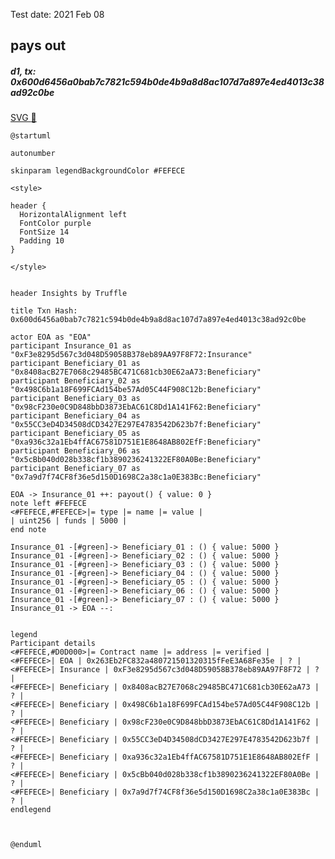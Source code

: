 Test date: 2021 Feb 08



## pays out
##### d1, tx: 0x600d6456a0bab7c7821c594b0de4b9a8d8ac107d7a897e4ed4013c38ad92c0be

[SVG :telescope:](https://www.planttext.com/api/plantuml/svg/fPPRZzis48NVzIk8vAL5kYZl71dRRMHTa3urGFDM50KfKbuXicpeKgmJxt_lhA9rxHQe1TWlOqgUJyVKcIEzxmVR3UEsYI8x3hjstBhGHL7_kMxtjhDRqeHDQFtQbfyttMviVRfhTXrvM-H5dkPHTDyFXoOyHD5Zi3vqv6j4o8TTLt_PjODjagRUjDlG3eYf1ZnLuE5lXFtOxPim7_gj_X88axZwQBslsmrXD7f6-e-l-5V-BsrVRnw7dhW3-TIDLOMCQAY79f1FJotvOFl75Q5FcbAlfTAMEkjCQO2pKiNIKH-aYorui2MZnXiBiGaoU4cPA0LO7_EIEcJQSa2L-Qy9iJrvW_LDX1ior6Mzj_X_KCVOsROCVr8s_O8-5I80ZvLNsfJ2KmcPYgc2jJ0G7CH94fi22iDNfzvBv3gqeSA5xGx_G45IbBhc9ZTKGybZ2MgTIiDI3QnqWkQQsyI8rLdt_s3vZ9KnfDenow3GSLoaYMTAkg1CugbAfInY2YdZRY5MpDWOoe8B6cWQPo31kKo04RbBKirIo3nBc6I5vWknSiOgbQOYP38JKb7mALRS41wRN1eGIl9CS-5CjH2hPgoDXIu5jontigfGer70CgDOpdBG4f8rK9vNnKAiVbLRhXsLr5CEJWWeA-O4n9GBpIKJdES5q8IkmqAicR76njvKHgO5L487XNUCPapZZUGMhy8ipGM8TNc9ZLuSVFTmwTTtxrPaRm-xSVZkU_AL_6MRCU3KaEUetGrXcjNJXD_FNtwOwyFn9p8Sze5WRUrsgXE07ACZ6Ujsu4gJ8wamAtgiYbAAfp13o0iyYYwKtFt-TjE5qFw14l_b_nKv5pTXdXSsyrkQnItDyfPcTKkplgNPB6b-cDBmxcv5C8w_FHQYZsUkzM6mTTEVEIQZ6O9U79DYo7SOgIVBOCnteUydzuIkhkhWqINt9vDDrpfYadED-S6B571G9L33qVOuHLGmLHKX5uc68WY5KFBp9U6aVk8iJUV_SivsQY8jZUJhfAKfV9sqD7YlavPcxNNIqdXTe6bXebudBGtHcOGMdusEd_TONrwK_WO0)


```plantuml
@startuml

autonumber

skinparam legendBackgroundColor #FEFECE

<style>

header {
  HorizontalAlignment left
  FontColor purple
  FontSize 14
  Padding 10
}

</style>


header Insights by Truffle

title Txn Hash: 0x600d6456a0bab7c7821c594b0de4b9a8d8ac107d7a897e4ed4013c38ad92c0be

actor EOA as "EOA"
participant Insurance_01 as "0xF3e8295d567c3d048D59058B378eb89AA97F8F72:Insurance"
participant Beneficiary_01 as "0x8408acB27E7068c29485BC471C681cb30E62aA73:Beneficiary"
participant Beneficiary_02 as "0x498C6b1a18F699FCAd154be57Ad05C44F908C12b:Beneficiary"
participant Beneficiary_03 as "0x98cF230e0C9D848bbD3873EbAC61C8Dd1A141F62:Beneficiary"
participant Beneficiary_04 as "0x55CC3eD4D34508dCD3427E297E4783542D623b7f:Beneficiary"
participant Beneficiary_05 as "0xa936c32a1Eb4ffAC67581D751E1E8648AB802EfF:Beneficiary"
participant Beneficiary_06 as "0x5cBb040d028b338cf1b3890236241322EF80A0Be:Beneficiary"
participant Beneficiary_07 as "0x7a9d7f74CF8f36e5d150D1698C2a38c1a0E383Bc:Beneficiary"

EOA -> Insurance_01 ++: payout() { value: 0 }
note left #FEFECE
<#FEFECE,#FEFECE>|= type |= name |= value |
| uint256 | funds | 5000 |
end note

Insurance_01 -[#green]-> Beneficiary_01 : () { value: 5000 }
Insurance_01 -[#green]-> Beneficiary_02 : () { value: 5000 }
Insurance_01 -[#green]-> Beneficiary_03 : () { value: 5000 }
Insurance_01 -[#green]-> Beneficiary_04 : () { value: 5000 }
Insurance_01 -[#green]-> Beneficiary_05 : () { value: 5000 }
Insurance_01 -[#green]-> Beneficiary_06 : () { value: 5000 }
Insurance_01 -[#green]-> Beneficiary_07 : () { value: 5000 }
Insurance_01 -> EOA --: 


legend
Participant details
<#FEFECE,#D0D000>|= Contract name |= address |= verified |
<#FEFECE>| EOA | 0x263Eb2FC832a480721501320315fFeE3A68Fe35e | ? |
<#FEFECE>| Insurance | 0xF3e8295d567c3d048D59058B378eb89AA97F8F72 | ? |
<#FEFECE>| Beneficiary | 0x8408acB27E7068c29485BC471C681cb30E62aA73 | ? |
<#FEFECE>| Beneficiary | 0x498C6b1a18F699FCAd154be57Ad05C44F908C12b | ? |
<#FEFECE>| Beneficiary | 0x98cF230e0C9D848bbD3873EbAC61C8Dd1A141F62 | ? |
<#FEFECE>| Beneficiary | 0x55CC3eD4D34508dCD3427E297E4783542D623b7f | ? |
<#FEFECE>| Beneficiary | 0xa936c32a1Eb4ffAC67581D751E1E8648AB802EfF | ? |
<#FEFECE>| Beneficiary | 0x5cBb040d028b338cf1b3890236241322EF80A0Be | ? |
<#FEFECE>| Beneficiary | 0x7a9d7f74CF8f36e5d150D1698C2a38c1a0E383Bc | ? |
endlegend



@enduml
```


